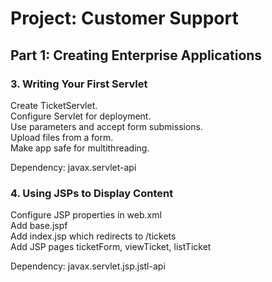 # Project: Customer Support

## Part 1: Creating Enterprise Applications

### 3. Writing Your First Servlet

Create TicketServlet.  
Configure Servlet for deployment.  
Use parameters and accept form submissions.  
Upload files from a form.  
Make app safe for multithreading.  

Dependency: javax.servlet-api  

### 4. Using JSPs to Display Content

Configure JSP properties in web.xml  
Add base.jspf  
Add index.jsp which redirects to /tickets  
Add JSP pages ticketForm, viewTicket, listTicket  

Dependency: javax.servlet.jsp.jstl-api  
